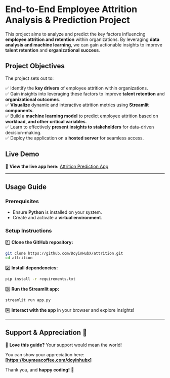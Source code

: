 # **End-to-End Employee Attrition Analysis & Prediction Project**

This project aims to analyze and predict the key factors influencing **employee attrition and retention** within organizations. By leveraging **data analysis and machine learning**, we can gain actionable insights to improve **talent retention** and **organizational success**.

## **Project Objectives** 

The project sets out to:  

✅ Identify the **key drivers** of employee attrition within organizations.  
✅ Gain insights into leveraging these factors to improve **talent retention** and **organizational outcomes**.  
✅ **Visualize** dynamic and interactive attrition metrics using **Streamlit components**.  
✅ Build a **machine learning model** to predict employee attrition based on **workload, and other critical variables**.  
✅ Learn to effectively **present insights to stakeholders** for data-driven decision-making.  
✅ Deploy the application on a **hosted server** for seamless access.  

## **Live Demo**  
🔗 **View the live app here:** [Attrition Prediction App](https://attrition-ext.streamlit.app/)  

---

## **Usage Guide**  

### **Prerequisites**  
- Ensure **Python** is installed on your system.  
- Create and activate a **virtual environment**.  

### **Setup Instructions**  

1️⃣ **Clone the GitHub repository:**  
   ```sh
   git clone https://github.com/DoyinHubX/attrition.git
   cd attrition
   ```

2️⃣ **Install dependencies:**  
   ```sh
   pip install -r requirements.txt
   ```

3️⃣ **Run the Streamlit app:**  
   ```sh
   streamlit run app.py
   ```

4️⃣ **Interact with the app** in your browser and explore insights!  

---

## **Support & Appreciation** 💙  

🚀 **Love this guide?** Your support would mean the world! 

You can show your appreciation here: **[https://buymeacoffee.com/doyinhubx]**  

Thank you, and **happy coding!** 🎉
